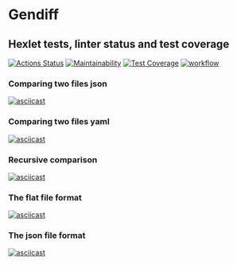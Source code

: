 # Gendiff

## Hexlet tests, linter status and test coverage

[![Actions Status](https://github.com/Ann-sv/frontend-project-46/actions/workflows/hexlet-check.yml/badge.svg)](https://github.com/Ann-sv/frontend-project-46/actions)
[![Maintainability](https://api.codeclimate.com/v1/badges/39ba611a503ff625a41d/maintainability)](https://codeclimate.com/github/Ann-sv/frontend-project-46/maintainability)
[![Test Coverage](https://api.codeclimate.com/v1/badges/39ba611a503ff625a41d/test_coverage)](https://codeclimate.com/github/Ann-sv/frontend-project-46/test_coverage)
[![workflow](https://github.com/Ann-sv/frontend-project-46/actions/workflows/workflow.yml/badge.svg)](https://github.com/Ann-sv/frontend-project-46/actions/workflows/workflow.yml)

### Comparing two files json

[![asciicast](https://asciinema.org/a/RTdWvLegviYcb71uVVAXLdSUL.svg)](https://asciinema.org/a/RTdWvLegviYcb71uVVAXLdSUL)

### Comparing two files yaml

[![asciicast](https://asciinema.org/a/cDRKhRG8Dj3IPCZowQGYCypwY.svg)](https://asciinema.org/a/cDRKhRG8Dj3IPCZowQGYCypwY)

### Recursive comparison

[![asciicast](https://asciinema.org/a/dLAfJEsttCiItM0BW9rNe8cgg.svg)](https://asciinema.org/a/dLAfJEsttCiItM0BW9rNe8cgg)

### The flat file format

[![asciicast](https://asciinema.org/a/n0fQ54026E1HkSOs4AkUIPkHC.svg)](https://asciinema.org/a/n0fQ54026E1HkSOs4AkUIPkHC)

### The json file format

[![asciicast](https://asciinema.org/a/cPA4AKBT565nDv2mEg4QWyUJR.svg)](https://asciinema.org/a/cPA4AKBT565nDv2mEg4QWyUJR)
